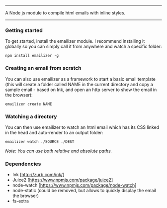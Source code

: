 -----------------------------------------------------------

A Node.js module to compile html emails with inline styles. 

-----------------------------------------------------------

### Getting started

To get started, install the emailizer module. I recommend installing it globally so you can simply call it from anywhere and watch a specific folder:

```npm install emailizer -g```


### Creating an email from scratch

You can also use emailizer as a framework to start a basic email template (this will create a folder called NAME in the current directory and copy a sample email - based on Ink, and open an http server to show the email in the browser):

```emailizer create NAME```


### Watching a directory


You can then use emailizer to watch an html email which has its CSS linked in the head and auto-render to an output folder:

```emailizer watch ./SOURCE ./DEST```

*Note: You can use both relative and absolute paths.*



### Dependencies

* Ink [http://zurb.com/ink/]
* Juice2 [https://www.npmjs.com/package/juice2]
* node-watch [https://www.npmjs.com/package/node-watch]
* node-static (could be removed, but allows to quickly display the email the browser)
* fs-extra
